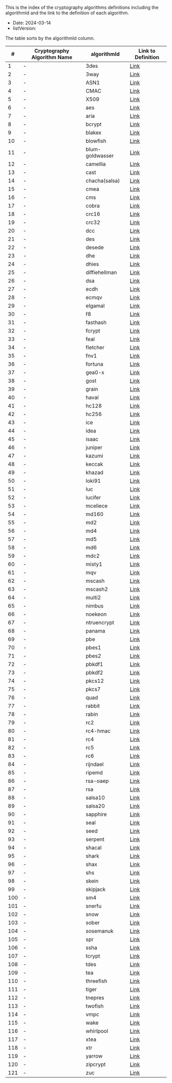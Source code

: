 <!--
SPDX-FileCopyrightText: 2024 SCAN Open Source Software SL (scanoss.com)
SPDX-FileContributor: Agustin Benito Bethencourt <agustin.benito@scanoss.com> <contact@toscalix.com>

SPDX-License-Identifier: CC0-1.0
-->

This is the index of the cryptography algorithms definitions including the algorithmId and the link to the definition of each algorithm.

* Date: 2024-03-14
* listVersion:

The table sorts by the algorithmId column.

| **#** | **Cryptography Algorithm Name** | **algorithmId** | **Link to Definition** |
|-------| - |-----------------|------------------------
| 1     | - | 3des            | [Link](https://github.com/scanoss/crypto-algorithms-spdx/tree/main/list_definitions_crypto_algorithms/3des.yaml) 
| 2     | - | 3way            | [Link](https://github.com/scanoss/crypto-algorithms-spdx/tree/main/list_definitions_crypto_algorithms/3way.yaml) 
| 3     | - | ASN1            | [Link](https://github.com/scanoss/crypto-algorithms-spdx/tree/main/list_definitions_crypto_algorithms/ASN1.yaml) 
| 4     | - | CMAC            | [Link](https://github.com/scanoss/crypto-algorithms-spdx/tree/main/list_definitions_crypto_algorithms/CMAC.yaml) 
| 5     | - | X509            | [Link](https://github.com/scanoss/crypto-algorithms-spdx/tree/main/list_definitions_crypto_algorithms/X509.yaml) 
| 6     | - | aes             | [Link](https://github.com/scanoss/crypto-algorithms-spdx/tree/main/list_definitions_crypto_algorithms/aes.yaml) 
| 7     | - | aria            | [Link](https://github.com/scanoss/crypto-algorithms-spdx/tree/main/list_definitions_crypto_algorithms/aria.yaml) 
| 8     | - | bcrypt          | [Link](https://github.com/scanoss/crypto-algorithms-spdx/tree/main/list_definitions_crypto_algorithms/bcrypt.yaml) 
| 9    | - | blakex          | [Link](https://github.com/scanoss/crypto-algorithms-spdx/tree/main/list_definitions_crypto_algorithms/blakex.yaml) 
| 10    | - | blowfish        | [Link](https://github.com/scanoss/crypto-algorithms-spdx/tree/main/list_definitions_crypto_algorithms/blowfish.yaml) 
| 11    | - | blum-goldwasser | [Link](https://github.com/scanoss/crypto-algorithms-spdx/tree/main/list_definitions_crypto_algorithms/blum-goldwasser.yaml) 
| 12    | - | camellia        | [Link](https://github.com/scanoss/crypto-algorithms-spdx/tree/main/list_definitions_crypto_algorithms/camellia.yaml) 
| 13    | - | cast            | [Link](https://github.com/scanoss/crypto-algorithms-spdx/tree/main/list_definitions_crypto_algorithms/cast.yaml) 
| 14    | - | chacha(salsa)   | [Link](https://github.com/scanoss/crypto-algorithms-spdx/blob/main/definitions_crypto_algorithms-list_definitions_crypto_algorithms/chacha(salsa).yaml)
| 15    | - | cmea            | [Link](https://github.com/scanoss/crypto-algorithms-spdx/tree/main/list_definitions_crypto_algorithms/cmea.yaml) 
| 16    | - | cms          | [Link](https://github.com/scanoss/crypto-algorithms-spdx/tree/main/list_definitions_crypto_algorithms/cms.yaml) 
| 17    | - | cobra           | [Link](https://github.com/scanoss/crypto-algorithms-spdx/tree/main/list_definitions_crypto_algorithms/cobra.yaml) 
| 18    | - | crc16           | [Link](https://github.com/scanoss/crypto-algorithms-spdx/tree/main/list_definitions_crypto_algorithms/crc16.yaml) 
| 19    | - | crc32           | [Link](https://github.com/scanoss/crypto-algorithms-spdx/tree/main/list_definitions_crypto_algorithms/crc32.yaml) 
| 20    | - | dcc     | [Link](https://github.com/scanoss/crypto-algorithms-spdx/tree/main/list_definitions_crypto_algorithms/dcc.yaml) 
| 21    | - | des     | [Link](https://github.com/scanoss/crypto-algorithms-spdx/tree/main/list_definitions_crypto_algorithms/des.yaml) 
| 22    | - | desede          | [Link](https://github.com/scanoss/crypto-algorithms-spdx/tree/main/list_definitions_crypto_algorithms/desede.yaml) 
| 23    | - | dhe     | [Link](https://github.com/scanoss/crypto-algorithms-spdx/tree/main/list_definitions_crypto_algorithms/dhe.yaml) 
| 24    | - | dhies           | [Link](https://github.com/scanoss/crypto-algorithms-spdx/tree/main/list_definitions_crypto_algorithms/dhies.yaml) 
| 25    | - | diffiehellman  | [Link](https://github.com/scanoss/crypto-algorithms-spdx/tree/main/list_definitions_crypto_algorithms/diffiehellman.yaml) 
| 26    | - |dsa     | [Link](https://github.com/scanoss/crypto-algorithms-spdx/tree/main/list_definitions_crypto_algorithms/dsa.yaml) 
| 27    | - | ecdh            | [Link](https://github.com/scanoss/crypto-algorithms-spdx/tree/main/list_definitions_crypto_algorithms/ecdh.yaml) 
| 28    | - | ecmqv           | [Link](https://github.com/scanoss/crypto-algorithms-spdx/tree/main/list_definitions_crypto_algorithms/ecmqv.yaml) 
| 29    | - | elgamal         | [Link](https://github.com/scanoss/crypto-algorithms-spdx/tree/main/list_definitions_crypto_algorithms/elgamal.yaml) 
| 30    | - | f8    | [Link](https://github.com/scanoss/crypto-algorithms-spdx/tree/main/list_definitions_crypto_algorithms/f8.yaml) 
| 31    | - | fasthash        | [Link](https://github.com/scanoss/crypto-algorithms-spdx/tree/main/list_definitions_crypto_algorithms/fasthash.yaml) 
| 32    | - | fcrypt          | [Link](https://github.com/scanoss/crypto-algorithms-spdx/tree/main/list_definitions_crypto_algorithms/fcrypt.yaml) 
| 33    | - | feal            | [Link](https://github.com/scanoss/crypto-algorithms-spdx/tree/main/list_definitions_crypto_algorithms/feal.yaml) 
| 34    | - | fletcher        | [Link](https://github.com/scanoss/crypto-algorithms-spdx/tree/main/list_definitions_crypto_algorithms/fletcher.yaml) 
| 35    | - | fnv1            | [Link](https://github.com/scanoss/crypto-algorithms-spdx/tree/main/list_definitions_crypto_algorithms/fnv1.yaml) 
| 36    | - | fortuna         | [Link](https://github.com/scanoss/crypto-algorithms-spdx/tree/main/list_definitions_crypto_algorithms/fortuna.yaml) 
| 37    | - | gea0-x          | [Link](https://github.com/scanoss/crypto-algorithms-spdx/tree/main/list_definitions_crypto_algorithms/gea0-x.yaml) 
| 38    | - | gost            | [Link](https://github.com/scanoss/crypto-algorithms-spdx/tree/main/list_definitions_crypto_algorithms/gost.yaml) 
| 39    | - | grain           | [Link](https://github.com/scanoss/crypto-algorithms-spdx/tree/main/list_definitions_crypto_algorithms/grain.yaml) 
| 40    | - | haval           | [Link](https://github.com/scanoss/crypto-algorithms-spdx/tree/main/list_definitions_crypto_algorithms/haval.yaml) 
| 41    | - | hc128           | [Link](https://github.com/scanoss/crypto-algorithms-spdx/tree/main/list_definitions_crypto_algorithms/hc128.yaml) 
| 42    | - | hc256           | [Link](https://github.com/scanoss/crypto-algorithms-spdx/tree/main/list_definitions_crypto_algorithms/hc256.yaml) 
| 43    | - |ice   | [Link](https://github.com/scanoss/crypto-algorithms-spdx/tree/main/list_definitions_crypto_algorithms/ice.yaml) 
| 44    | - | idea            | [Link](https://github.com/scanoss/crypto-algorithms-spdx/tree/main/list_definitions_crypto_algorithms/idea.yaml) 
| 45    | - | isaac           | [Link](https://github.com/scanoss/crypto-algorithms-spdx/tree/main/list_definitions_crypto_algorithms/isaac.yaml) 
| 46    | - | juniper         | [Link](https://github.com/scanoss/crypto-algorithms-spdx/tree/main/list_definitions_crypto_algorithms/juniper.yaml) 
| 47    | - | kazumi          | [Link](https://github.com/scanoss/crypto-algorithms-spdx/tree/main/list_definitions_crypto_algorithms/kazumi.yaml) 
| 48    | - | keccak          | [Link](https://github.com/scanoss/crypto-algorithms-spdx/tree/main/list_definitions_crypto_algorithms/keccak.yaml) 
| 49    | - | khazad          | [Link](https://github.com/scanoss/crypto-algorithms-spdx/tree/main/list_definitions_crypto_algorithms/khazad.yaml) 
| 50    | - | loki91          | [Link](https://github.com/scanoss/crypto-algorithms-spdx/tree/main/list_definitions_crypto_algorithms/loki91.yaml) 
| 51    | - |luc     | [Link](https://github.com/scanoss/crypto-algorithms-spdx/tree/main/list_definitions_crypto_algorithms/luc.yaml) 
| 52    | - | lucifer         | [Link](https://github.com/scanoss/crypto-algorithms-spdx/tree/main/list_definitions_crypto_algorithms/lucifer.yaml) 
| 53    | - | mceliece        | [Link](https://github.com/scanoss/crypto-algorithms-spdx/tree/main/list_definitions_crypto_algorithms/mceliece.yaml) 
| 54    | - | md160           | [Link](https://github.com/scanoss/crypto-algorithms-spdx/tree/main/list_definitions_crypto_algorithms/md160.yaml) 
| 55    | - | md2     | [Link](https://github.com/scanoss/crypto-algorithms-spdx/tree/main/list_definitions_crypto_algorithms/md2.yaml) 
| 56    | - |md4     | [Link](https://github.com/scanoss/crypto-algorithms-spdx/tree/main/list_definitions_crypto_algorithms/md4.yaml) 
| 57    | - |md5     | [Link](https://github.com/scanoss/crypto-algorithms-spdx/tree/main/list_definitions_crypto_algorithms/md5.yaml) 
| 58    | - |md6     | [Link](https://github.com/scanoss/crypto-algorithms-spdx/tree/main/list_definitions_crypto_algorithms/md6.yaml) 
| 59    | - | mdc2            | [Link](https://github.com/scanoss/crypto-algorithms-spdx/tree/main/list_definitions_crypto_algorithms/mdc2.yaml) 
| 60    | - | misty1          | [Link](https://github.com/scanoss/crypto-algorithms-spdx/tree/main/list_definitions_crypto_algorithms/misty1.yaml) 
| 61    | - |mqv     | [Link](https://github.com/scanoss/crypto-algorithms-spdx/tree/main/list_definitions_crypto_algorithms/mqv.yaml) 
| 62    | - | mscash          | [Link](https://github.com/scanoss/crypto-algorithms-spdx/tree/main/list_definitions_crypto_algorithms/mscash.yaml) 
| 63    | - | mscash2         | [Link](https://github.com/scanoss/crypto-algorithms-spdx/tree/main/list_definitions_crypto_algorithms/mscash2.yaml) 
| 64    | - | multi2          | [Link](https://github.com/scanoss/crypto-algorithms-spdx/tree/main/list_definitions_crypto_algorithms/multi2.yaml) 
| 65    | - | nimbus          | [Link](https://github.com/scanoss/crypto-algorithms-spdx/tree/main/list_definitions_crypto_algorithms/nimbus.yaml) 
| 66    | - | noekeon         | [Link](https://github.com/scanoss/crypto-algorithms-spdx/tree/main/list_definitions_crypto_algorithms/noekeon.yaml) 
| 67    | - | ntruencrypt    | [Link](https://github.com/scanoss/crypto-algorithms-spdx/tree/main/list_definitions_crypto_algorithms/ntruencrypt.yaml) 
| 68    | - | panama          | [Link](https://github.com/scanoss/crypto-algorithms-spdx/tree/main/list_definitions_crypto_algorithms/panama.yaml) 
| 69    | - |pbe   | [Link](https://github.com/scanoss/crypto-algorithms-spdx/tree/main/list_definitions_crypto_algorithms/pbe.yaml) 
| 70    | - | pbes1           | [Link](https://github.com/scanoss/crypto-algorithms-spdx/tree/main/list_definitions_crypto_algorithms/pbes1.yaml) 
| 71    | - | pbes2           | [Link](https://github.com/scanoss/crypto-algorithms-spdx/tree/main/list_definitions_crypto_algorithms/pbes2.yaml) 
| 72    | - | pbkdf1          | [Link](https://github.com/scanoss/crypto-algorithms-spdx/tree/main/list_definitions_crypto_algorithms/pbkdf1.yaml) 
| 73    | - | pbkdf2          | [Link](https://github.com/scanoss/crypto-algorithms-spdx/tree/main/list_definitions_crypto_algorithms/pbkdf2.yaml) 
| 74    | - | pkcs12          | [Link](https://github.com/scanoss/crypto-algorithms-spdx/tree/main/list_definitions_crypto_algorithms/pkcs12.yaml) 
| 75    | - | pkcs7           | [Link](https://github.com/scanoss/crypto-algorithms-spdx/tree/main/list_definitions_crypto_algorithms/pkcs7.yaml) 
| 76    | - | quad            | [Link](https://github.com/scanoss/crypto-algorithms-spdx/tree/main/list_definitions_crypto_algorithms/quad.yaml) 
| 77    | - | rabbit          | [Link](https://github.com/scanoss/crypto-algorithms-spdx/tree/main/list_definitions_crypto_algorithms/rabbit.yaml) 
| 78    | - | rabin           | [Link](https://github.com/scanoss/crypto-algorithms-spdx/tree/main/list_definitions_crypto_algorithms/rabin.yaml) 
| 79    | - | rc2   | [Link](https://github.com/scanoss/crypto-algorithms-spdx/tree/main/list_definitions_crypto_algorithms/rc2.yaml) 
| 80    | - | rc4-hmac        | [Link](https://github.com/scanoss/crypto-algorithms-spdx/tree/main/list_definitions_crypto_algorithms/rc4-hmac.yaml) 
| 81    | - | rc4             | [Link](https://github.com/scanoss/crypto-algorithms-spdx/tree/main/list_definitions_crypto_algorithms/rc4.yaml) 
| 82    | - | rc5             | [Link](https://github.com/scanoss/crypto-algorithms-spdx/tree/main/list_definitions_crypto_algorithms/rc5.yaml) 
| 83    | - | rc6             | [Link](https://github.com/scanoss/crypto-algorithms-spdx/tree/main/list_definitions_crypto_algorithms/rc6.yaml) 
| 84    | - | rijndael        | [Link](https://github.com/scanoss/crypto-algorithms-spdx/tree/main/list_definitions_crypto_algorithms/rijndael.yaml) 
| 85    | - | ripemd          | [Link](https://github.com/scanoss/crypto-algorithms-spdx/tree/main/list_definitions_crypto_algorithms/ripemd.yaml) 
| 86    | - | rsa-oaep        | [Link](https://github.com/scanoss/crypto-algorithms-spdx/tree/main/list_definitions_crypto_algorithms/rsa-oaep.yaml) 
| 87    | - | rsa             | [Link](https://github.com/scanoss/crypto-algorithms-spdx/tree/main/list_definitions_crypto_algorithms/rsa.yaml) 
| 88    | - | salsa10         | [Link](https://github.com/scanoss/crypto-algorithms-spdx/tree/main/list_definitions_crypto_algorithms/salsa10.yaml) 
| 89    | - | salsa20         | [Link](https://github.com/scanoss/crypto-algorithms-spdx/tree/main/list_definitions_crypto_algorithms/salsa20.yaml) 
| 90    | - | sapphire        | [Link](https://github.com/scanoss/crypto-algorithms-spdx/tree/main/list_definitions_crypto_algorithms/sapphire.yaml) 
| 91    | - | seal            | [Link](https://github.com/scanoss/crypto-algorithms-spdx/tree/main/list_definitions_crypto_algorithms/seal.yaml) 
| 92    | - | seed            | [Link](https://github.com/scanoss/crypto-algorithms-spdx/tree/main/list_definitions_crypto_algorithms/seed.yaml) 
| 93    | - | serpent         | [Link](https://github.com/scanoss/crypto-algorithms-spdx/tree/main/list_definitions_crypto_algorithms/serpent.yaml) 
| 94    | - | shacal          | [Link](https://github.com/scanoss/crypto-algorithms-spdx/tree/main/list_definitions_crypto_algorithms/shacal.yaml) 
| 95    | - | shark           | [Link](https://github.com/scanoss/crypto-algorithms-spdx/tree/main/list_definitions_crypto_algorithms/shark.yaml) 
| 96    | - | shax           | [Link](https://github.com/scanoss/crypto-algorithms-spdx/tree/main/list_definitions_crypto_algorithms/shax.yaml) 
| 97    | - | shs           | [Link](https://github.com/scanoss/crypto-algorithms-spdx/tree/main/list_definitions_crypto_algorithms/shs.yaml) 
| 98    | - | skein           | [Link](https://github.com/scanoss/crypto-algorithms-spdx/tree/main/list_definitions_crypto_algorithms/skein.yaml) 
| 99    | - | skipjack        | [Link](https://github.com/scanoss/crypto-algorithms-spdx/tree/main/list_definitions_crypto_algorithms/skipjack.yaml) 
| 100   | - | sm4     | [Link](https://github.com/scanoss/crypto-algorithms-spdx/tree/main/list_definitions_crypto_algorithms/sm4.yaml) 
| 101   | - | snerfu     | [Link](https://github.com/scanoss/crypto-algorithms-spdx/tree/main/list_definitions_crypto_algorithms/snerfu.yaml) 
| 102   | - | snow     | [Link](https://github.com/scanoss/crypto-algorithms-spdx/tree/main/list_definitions_crypto_algorithms/snow.yaml) 
| 103   | - | sober     | [Link](https://github.com/scanoss/crypto-algorithms-spdx/tree/main/list_definitions_crypto_algorithms/sober.yaml) 
| 104   | - | sosemanuk       | [Link](https://github.com/scanoss/crypto-algorithms-spdx/tree/main/list_definitions_crypto_algorithms/sosemanuk.yaml) 
| 105   | - | spr         | [Link](https://github.com/scanoss/crypto-algorithms-spdx/tree/main/list_definitions_crypto_algorithms/spr.yaml) 
| 106   | - | ssha          | [Link](https://github.com/scanoss/crypto-algorithms-spdx/tree/main/list_definitions_crypto_algorithms/ssha.yaml) 
| 107   | - | tcrypt          | [Link](https://github.com/scanoss/crypto-algorithms-spdx/tree/main/list_definitions_crypto_algorithms/tcrypt.yaml) 
| 108   | - | tdes        | [Link](https://github.com/scanoss/crypto-algorithms-spdx/tree/main/list_definitions_crypto_algorithms/tdes.yaml) 
| 109   | - | tea     | [Link](https://github.com/scanoss/crypto-algorithms-spdx/tree/main/list_definitions_crypto_algorithms/tea.yaml) 
| 110   | - | threefish       | [Link](https://github.com/scanoss/crypto-algorithms-spdx/tree/main/list_definitions_crypto_algorithms/threefish.yaml) 
| 111   | - | tiger           | [Link](https://github.com/scanoss/crypto-algorithms-spdx/tree/main/list_definitions_crypto_algorithms/tiger.yaml) 
| 112   | - | tnepres       | [Link](https://github.com/scanoss/crypto-algorithms-spdx/tree/main/list_definitions_crypto_algorithms/tnepres.yaml) 
| 113   | - | twofish         | [Link](https://github.com/scanoss/crypto-algorithms-spdx/tree/main/list_definitions_crypto_algorithms/twofish.yaml) 
| 114   | - | vmpc    | [Link](https://github.com/scanoss/crypto-algorithms-spdx/tree/main/list_definitions_crypto_algorithms/vmpc.yaml) 
| 115   | - | wake    | [Link](https://github.com/scanoss/crypto-algorithms-spdx/tree/main/list_definitions_crypto_algorithms/wake.yaml) 
| 116   | - | whirlpool       | [Link](https://github.com/scanoss/crypto-algorithms-spdx/tree/main/list_definitions_crypto_algorithms/whirlpool.yaml) 
| 117   | - | xtea         | [Link](https://github.com/scanoss/crypto-algorithms-spdx/tree/main/list_definitions_crypto_algorithms/xtea.yaml) 
| 118   | - | xtr         | [Link](https://github.com/scanoss/crypto-algorithms-spdx/tree/main/list_definitions_crypto_algorithms/xtr.yaml) 
| 119   | - | yarrow         | [Link](https://github.com/scanoss/crypto-algorithms-spdx/tree/main/list_definitions_crypto_algorithms/yarrow.yaml) 
| 120   | - | zipcrypt        | [Link](https://github.com/scanoss/crypto-algorithms-spdx/tree/main/list_definitions_crypto_algorithms/zipcrypt.yaml) 
| 121   | - | zuc             | [Link](https://github.com/scanoss/crypto-algorithms-spdx/tree/main/list_definitions_crypto_algorithms/zuc.yaml) 
